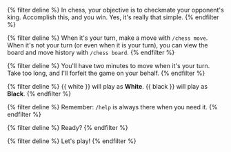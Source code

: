 {% filter deline %}
In chess, your objective is to checkmate your opponent's king. Accomplish this, and you win. Yes, it's really that
simple.
{% endfilter %}

{% filter deline %}
When it's your turn, make a move with `/chess move`. When it's not your turn (or even when it is your turn), you can
view the board and move history with `/chess board`.
{% endfilter %}

{% filter deline %}
You'll have two minutes to move when it's your turn. Take too long, and I'll forfeit the game on your behalf.
{% endfilter %}

{% filter deline %}
{{ white }} will play as **White**. {{ black }} will play as **Black**.
{% endfilter %}

{% filter deline %}
Remember: `/help` is always there when you need it.
{% endfilter %}

{% filter deline %}
Ready?
{% endfilter %}

{% filter deline %}
Let's play!
{% endfilter %}
